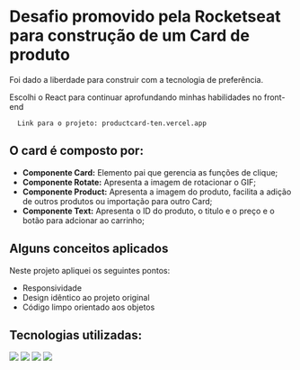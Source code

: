 # Desafio promovido pela Rocketseat para construção de um Card de produto

Foi dado a liberdade para construir com a tecnologia de preferência.<br>

Escolhi o React para continuar aprofundando minhas habilidades no front-end


   
      Link para o projeto: productcard-ten.vercel.app
 


##  O card é composto por:

- **Componente Card:** Elemento pai que gerencia as funções de clique;
- **Componente Rotate:** Apresenta a imagem de rotacionar o GIF;
- **Componente Product:** Apresenta a imagem do produto, facilita a adição de outros produtos ou importação para outro Card;
- **Componente Text:** Apresenta o ID do produto, o titulo e o preço e o botão para adcionar ao carrinho;

## Alguns conceitos aplicados

Neste projeto apliquei os seguintes pontos:
+ Responsividade
+ Design idêntico ao projeto original
+ Código limpo orientado aos objetos

## Tecnologias utilizadas:

<div>
    <img src="https://img.shields.io/badge/HTML5-E34F26?style=for-the-badge&logo=html5&logoColor=white" />
    <img src="https://img.shields.io/badge/CSS3-1572B6?style=for-the-badge&logo=css3&logoColor=white" />
    <img src="https://img.shields.io/badge/JavaScript-F7DF1E?style=for-the-badge&logo=javascript&logoColor=black" />
    <img src="https://img.shields.io/badge/reactjs-E34F26?style=for-the-badge&logo=react.js&logoColor=white" />
</div>
